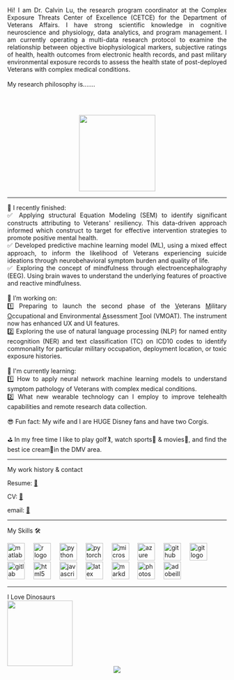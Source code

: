 
<div>

<p align="justify">Hi! I am Dr. Calvin Lu, the research program coordinator at the Complex Exposure Threats Center of Excellence (CETCE) for the Department of Veterans Affairs. I have strong scientific knowledge in cognitive neuroscience and physiology, data analytics, and program management. I am currently operating a multi-data research protocol to examine the relationship between objective biophysiological markers, subjective ratings of health, health outcomes from electronic health records, and past military environmental exposure records to assess the health state of post-deployed Veterans with complex medical conditions.   
<br><br>
My research philosophy is....... 

<br><br>
<p align="center">
<img align="center" height="175" src="https://rapunzelscrafts.wordpress.com/wp-content/uploads/2014/09/figment.jpg"/>
</div>
<hr>


<p align="justify">
  🧠 I recently finished:<br>
  ✅ Applying structural Equation Modeling (SEM) to identify significant constructs attributing to Veterans' resiliency. This data-driven approach informed which construct to target for effective intervention strategies to promote positive mental health. <br>
  ✅ Developed predictive machine learning model (ML), using a mixed effect approach, to inform the likelihood of Veterans experiencing suicide ideations through neurobehavioral symptom burden and quality of life. <br>
  ✅ Exploring the concept of mindfulness through electroencephalography (EEG). Using brain waves to understand the underlying features of proactive and reactive mindfulness.<br>
  <br>
  🚀 I’m working on: <br>
  1️⃣ Preparing to launch the second phase of the <ins>V</ins>eterans <ins>M</ins>ilitary <ins>O</ins>ccupational and Environmental <ins>A</ins>ssessment <ins>T</ins>ool (VMOAT). The instrument now has enhanced UX and UI features. <br>
  2️⃣ Exploring the use of natural language processing (NLP) for named entity recognition (NER) and text classification (TC) on ICD10 codes to identify commonality for particular military occupation, deployment location, or toxic exposure histories. <br>
  <br>
  💭 I'm currently learning: <br>
  1️⃣ How to apply neural network machine learning models to understand symptom pathology of Veterans with complex medical conditions.<br>
  2️⃣ What new wearable technology can I employ to improve telehealth capabilities and remote research data collection.<br>
  <br>
  😎 Fun fact: My wife and I are HUGE Disney fans and have two Corgis.<br><br>
  ⛳ In my free time I like to play golf🏌️, watch sports🏈 & movies🎥, and find the best ice cream🍦in the DMV area.<br>
<hr>
<p align="left">My work history & contact </p>

Resume: [📄](https://drive.google.com/file/d/146sUNwxtiTswX-VjBe7MyYKPzmmncgC_/view?usp=drive_link)

CV: [📑](https://drive.google.com/file/d/1yba6Utbz-Nh60Z7Cs_Ra09VDN_ioidng/view?usp=drive_link)

email: [📧](mailto:lu.calvin91@gmail.com)

<hr>
<p align="left">My Skills 🛠</p>

<div align="left">
    <img src="https://skillicons.dev/icons?i=matlab" height="40" alt="matlab logo"  />
  <img width="12" />
  <img src="https://img.shields.io/badge/R-276DC3?logo=r&logoColor=white&style=for-the-badge" height="40" alt="r logo"  />
  <img width="12" />
  <img src="https://img.shields.io/badge/Python-3776AB?logo=python&logoColor=white&style=for-the-badge" height="40" alt="python logo"  />
  <img width="12" />
  <img src="https://img.shields.io/badge/PyTorch-EE4C2C?logo=pytorch&logoColor=white&style=for-the-badge" height="40" alt="pytorch logo"  />
  <img width="12" />
  <img src="https://img.shields.io/badge/Microsoft SQL Server-CC2927?logo=microsoftsqlserver&logoColor=white&style=for-the-badge" height="40" alt="microsoftsqlserver logo"  />
  <img width="12" />
  <img src="https://img.shields.io/badge/Microsoft Azure-0078D4?logo=microsoftazure&logoColor=white&style=for-the-badge" height="40" alt="azure logo"  />
  <img width="12" />
  <img src="https://img.shields.io/badge/GitHub-181717?logo=github&logoColor=white&style=for-the-badge" height="40" alt="github logo"  />
  <img width="12" />
  <img src="https://img.shields.io/badge/Git-F05032?logo=git&logoColor=white&style=for-the-badge" height="40" alt="git logo"  />
  <img width="12" />
  <img src="https://img.shields.io/badge/GitLab-FC6D26?logo=gitlab&logoColor=black&style=for-the-badge" height="40" alt="gitlab logo"  />
  <img width="12" />
  <img src="https://img.shields.io/badge/HTML5-E34F26?logo=html5&logoColor=white&style=for-the-badge" height="40" alt="html5 logo"  />
  <img width="12" />
  <img src="https://img.shields.io/badge/JavaScript-F7DF1E?logo=javascript&logoColor=black&style=for-the-badge" height="40" alt="javascript logo"  />
  <img width="12" />
  <img src="https://img.shields.io/badge/LaTeX-008080?logo=latex&logoColor=white&style=for-the-badge" height="40" alt="latex logo"  />
  <img width="12" />
  <img src="https://img.shields.io/badge/Markdown-000000?logo=markdown&logoColor=white&style=for-the-badge" height="40" alt="markdown logo"  />
  <img width="12" />
  <img src="https://img.shields.io/badge/Adobe Photoshop-31A8FF?logo=adobephotoshop&logoColor=black&style=for-the-badge" height="40" alt="photoshop logo"  />
  <img width="12" />
  <img src="https://img.shields.io/badge/Adobe Illustrator-FF9A00?logo=adobeillustrator&logoColor=black&style=for-the-badge" height="40" alt="adobeillustrator logo"  />
</div>

<hr>
 I Love Dinosaurs<br>
  <img height="150" src="https://storage.googleapis.com/gweb-uniblog-publish-prod/original_images/Dino_non-birthday_version.gif"/>

<div align="center">
  <img src="https://profile-counter.glitch.me/lucalvin91/count.svg?"  />
</div>

